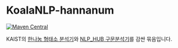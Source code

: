 KoalaNLP-hannanum
=================
[![Maven Central](https://maven-badges.herokuapp.com/maven-central/kr.bydelta/koalanlp-hannanum_2.11/badge.svg)](https://maven-badges.herokuapp.com/maven-central/kr.bydelta/koalanlp-hannanum_2.11)

KAIST의 [한나눔 형태소 분석기](http://kldp.net/projects/hannanum/)와 [NLP_HUB 구문분석기](http://semanticweb.kaist.ac.kr/home/index.php/NLP_HUB)를 감싼 묶음입니다.